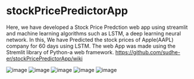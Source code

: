 # stockPricePredictorApp
Here, we have developed a Stock Price Predction web app using streamlit and machine learning algorithms such as LSTM, a deep learning neural network.
In this, We have Predicted the stock prices of Apple(AAPL) company for 60 days using LSTM.
The web App was made using the Stremlit library of Python-a web framework.
https://github.com/sudhe-er/stockPricePredictorApp/wiki

![image](https://user-images.githubusercontent.com/113851940/208229662-9b1d8259-7302-412f-bc0d-c07297d156e3.png)
![image](https://user-images.githubusercontent.com/113851940/208229717-b9d34c54-d15d-4c5b-99e9-ef5cc78c60d0.png)
![image](https://user-images.githubusercontent.com/113851940/208229741-a971023c-ba8a-49b1-a691-859acd4669ed.png)
![image](https://user-images.githubusercontent.com/113851940/208229742-fcc231da-ef9e-4b12-a012-bbc65157eb51.png)
![image](https://user-images.githubusercontent.com/113851940/208229746-04328391-fcad-440a-bc90-672ee5185210.png)
